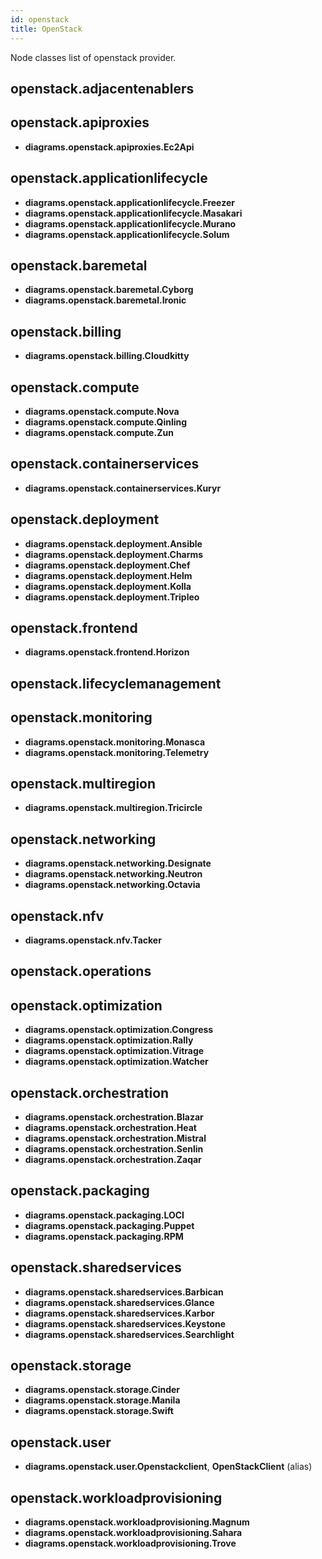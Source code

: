 ```yaml
---
id: openstack
title: OpenStack
---
```


Node classes list of openstack provider.

## openstack.adjacentenablers


## openstack.apiproxies

- **diagrams.openstack.apiproxies.Ec2Api**

## openstack.applicationlifecycle

- **diagrams.openstack.applicationlifecycle.Freezer**
- **diagrams.openstack.applicationlifecycle.Masakari**
- **diagrams.openstack.applicationlifecycle.Murano**
- **diagrams.openstack.applicationlifecycle.Solum**

## openstack.baremetal

- **diagrams.openstack.baremetal.Cyborg**
- **diagrams.openstack.baremetal.Ironic**

## openstack.billing

- **diagrams.openstack.billing.Cloudkitty**

## openstack.compute

- **diagrams.openstack.compute.Nova**
- **diagrams.openstack.compute.Qinling**
- **diagrams.openstack.compute.Zun**

## openstack.containerservices

- **diagrams.openstack.containerservices.Kuryr**

## openstack.deployment

- **diagrams.openstack.deployment.Ansible**
- **diagrams.openstack.deployment.Charms**
- **diagrams.openstack.deployment.Chef**
- **diagrams.openstack.deployment.Helm**
- **diagrams.openstack.deployment.Kolla**
- **diagrams.openstack.deployment.Tripleo**

## openstack.frontend

- **diagrams.openstack.frontend.Horizon**

## openstack.lifecyclemanagement


## openstack.monitoring

- **diagrams.openstack.monitoring.Monasca**
- **diagrams.openstack.monitoring.Telemetry**

## openstack.multiregion

- **diagrams.openstack.multiregion.Tricircle**

## openstack.networking

- **diagrams.openstack.networking.Designate**
- **diagrams.openstack.networking.Neutron**
- **diagrams.openstack.networking.Octavia**

## openstack.nfv

- **diagrams.openstack.nfv.Tacker**

## openstack.operations


## openstack.optimization

- **diagrams.openstack.optimization.Congress**
- **diagrams.openstack.optimization.Rally**
- **diagrams.openstack.optimization.Vitrage**
- **diagrams.openstack.optimization.Watcher**

## openstack.orchestration

- **diagrams.openstack.orchestration.Blazar**
- **diagrams.openstack.orchestration.Heat**
- **diagrams.openstack.orchestration.Mistral**
- **diagrams.openstack.orchestration.Senlin**
- **diagrams.openstack.orchestration.Zaqar**

## openstack.packaging

- **diagrams.openstack.packaging.LOCI**
- **diagrams.openstack.packaging.Puppet**
- **diagrams.openstack.packaging.RPM**

## openstack.sharedservices

- **diagrams.openstack.sharedservices.Barbican**
- **diagrams.openstack.sharedservices.Glance**
- **diagrams.openstack.sharedservices.Karbor**
- **diagrams.openstack.sharedservices.Keystone**
- **diagrams.openstack.sharedservices.Searchlight**

## openstack.storage

- **diagrams.openstack.storage.Cinder**
- **diagrams.openstack.storage.Manila**
- **diagrams.openstack.storage.Swift**

## openstack.user

- **diagrams.openstack.user.Openstackclient**, **OpenStackClient** (alias)

## openstack.workloadprovisioning

- **diagrams.openstack.workloadprovisioning.Magnum**
- **diagrams.openstack.workloadprovisioning.Sahara**
- **diagrams.openstack.workloadprovisioning.Trove**
